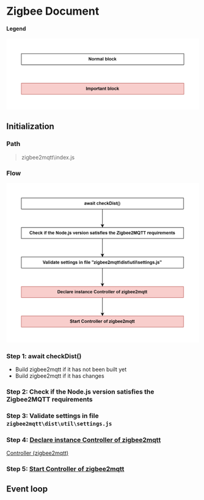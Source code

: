 # Zigbee Document

#### Legend
<img src="Images/legend.png" alt="legend" width="550"/>

## Initialization

### Path
> zigbee2mqtt\index.js

### Flow

<img src="Images/zigbee2mqtt_index.js.png" alt="zigbee2mqtt_index.js" width="550"/>

### Step 1: await checkDist()
- Build zigbee2mqtt if it has not been built yet
- Build zigbee2mqtt if it has changes

### Step 2: Check if the Node.js version satisfies the Zigbee2MQTT requirements

### Step 3: Validate settings in file `zigbee2mqtt\dist\util\settings.js`

### Step 4: [Declare instance Controller of zigbee2mqtt](sub_flow/1_declare_instance_controller_of_zigbee2mqtt.md)

[Controller (zigbee2mqtt)](objects/controller_zigbee2mqtt.md)

### Step 5: [Start Controller of zigbee2mqtt](sub_flow/2_start_controller_of_zigbee2mqtt.md)

## Event loop
